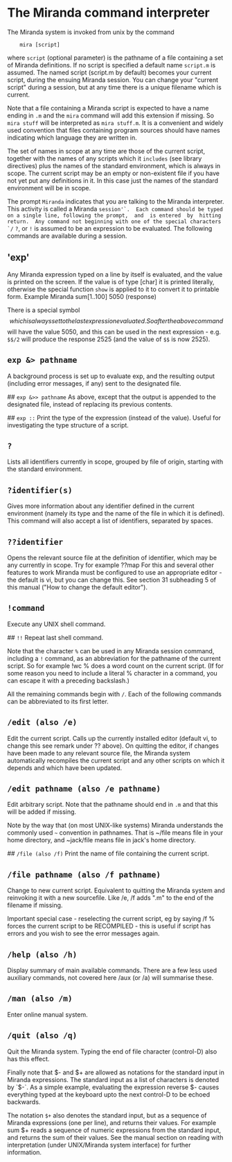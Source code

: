 # The Miranda command interpreter

The Miranda system is invoked from unix by the command

        mira [script]

where `script` (optional parameter) is the pathname of a file containing
a  set of Miranda definitions.  If no script is specified a default name
`script.m` is assumed.  The named script (script.m by  default)  becomes
your current script, during the ensuing Miranda session.  You can change
your "current script" during a session, but  at  any  time  there  is  a
unique filename which is current.

Note that a file containing a Miranda script is expected to have a  name
ending  in  `.m`  and  the  `mira`  command  will  add this extension if
missing.  So `mira stuff` will be interpreted as `mira stuff.m`.  It  is
a  convenient  and  widely used convention that files containing program
sources should have names indicating which language they are written in.

The set of names in scope at any time are those of the  current  script,
together  with the names of any scripts which it `includes` (see library
directives) plus the names of the standard environment, which is  always
in  scope.   The  current script may be an empty or non-existent file if
you have not yet put any definitions in it.  In this case just the names
of the standard environment will be in scope.

The prompt `Miranda` indicates that  you  are  talking  to  the  Miranda
interpreter.   This  activity  is  called  a  Miranda ``session'`.  Each
command should be typed on a single line, following the prompt,  and  is
entered  by  hitting  return.  Any command not beginning with one of the
special characters `/`` `?`, or `!` is assumed to be an expression to be
evaluated.  The following commands are available during a session.

## 'exp'
Any Miranda expression typed on a line by itself is evaluated, and  the
value  is  printed  on the screen.  If the value is of type [char] it is
printed literally, otherwise the special function `show` is  applied  to
it to convert it to printable form.  Example
Miranda sum[1..100]
5050 (response)

There  is a special symbol $$ which is always set to the last expression
evaluated.  So after the above command $$ will have the value 5050,  and
this  can  be used in the next expression - e.g. `$$/2` will produce the
response 2525 (and the value of `$$` is now 2525).

## `exp &> pathname`
A background process is set up  to  evaluate  exp,  and  the  resulting
output (including error messages, if any) sent to the designated file.

## `exp &>> pathname`
As  above,  except  that the output is appended to the designated file,
instead of replacing its previous contents.

## `exp ::`
Print the type of the expression (instead of the  value).   Useful  for
investigating the type structure of a script.

## `?`
Lists  all  identifiers  currently in scope, grouped by file of origin,
starting with the standard environment.

## `?identifier(s)`
Gives more information about any  identifier  defined  in  the  current
environment  (namely  its  type  and the name of the file in which it is
defined).   This  command  will  also  accept  a  list  of  identifiers,
separated by spaces.

## `??identifier`
Opens the relevant source file at the definition of  identifier,  which
may be any currently in scope.  Try for example ??map
For  this and several other features to work Miranda must be configured
to use an appropriate editor - the default is vi,  but  you  can  change
this.   See  section  31 subheading 5 of this manual ("How to change the
default editor").

## `!command`
Execute any UNIX shell command.

## `!!`
Repeat last shell command.

Note that the character `%` can be used in any Miranda session  command,
including  a  `!`  command,  as  an abbreviation for the pathname of the
current script.  So for example
        !wc %
does a word count on the current script.  (If for some reason  you  need
to  include a literal % character in a command, you can escape it with a
preceding backslash.)

All  the  remaining  commands  begin  with  `/`.   Each of the following
commands can be abbreviated to its first letter.

## `/edit (also /e)`
Edit the current script.   Calls  up  the  currently  installed  editor
(default vi, to change this see remark under ?? above).  On quitting the
editor, if changes have been made  to  any  relevant  source  file,  the
Miranda system automatically recompiles the current script and any other
scripts on which it depends and which have been updated.

## `/edit pathname (also /e pathname)`
Edit arbitrary script.  Note that the pathname should end in  `.m`  and
that this will be added if missing.

Note by the way that (on most UNIX-like systems) Miranda understands the
commonly used `~` convention in pathnames.  That is ~/file means file in
your home directory, and ~jack/file means file in jack's home directory.

## `/file (also /f)`
Print the name of file containing the current script.

## `/file pathname (also /f pathname)`
Change to new current  script.   Equivalent  to  quitting  the  Miranda
system  and  reinvoking it with a new sourcefile.  Like /e, /f adds ".m"
to the end of the filename if missing.

Important special case - reselecting the current script, eg by saying
        /f %
forces the current script to be RECOMPILED - this is  useful  if  script
has errors and you wish to see the error messages again.

## `/help (also /h)`
Display summary of main available commands.  There are a few less used
auxiliary commands, not covered here /aux (or /a) will summarise these.

## `/man (also /m)`
Enter online manual system.

## `/quit (also /q)`
Quit the Miranda system.  Typing the end of file character  (control-D)
also has this effect.

Finally note that $- and $+ are allowed as notations  for  the  standard
input  in  Miranda  expressions.   The  standard  input  as  a  list  of
characters is denoted by `$-`.  As  a  simple  example,  evaluating  the
expression
        reverse $-
causes  everything  typed  at the keyboard upto the next control-D to be
echoed backwards.

The notation `$+` also denotes the standard input, but as a sequence  of
Miranda  expressions  (one  per  line),  and  returns their values.  For
example
        sum $+
reads a sequence of numeric expressions from  the  standard  input,  and
returns the sum of their values.  See the manual section on reading with
interpretation  (under  UNIX/Miranda  system  interface)   for   further
information.
